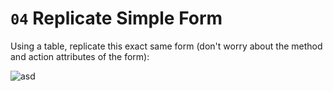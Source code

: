 # `04` Replicate Simple Form

Using a table, replicate this exact same form (don't worry about the method and action attributes of the form):

![asd](https://github.com/4GeeksAcademy/form-exercises/blob/master/.breathecode/assets/5xKY0rI.png?raw=true)